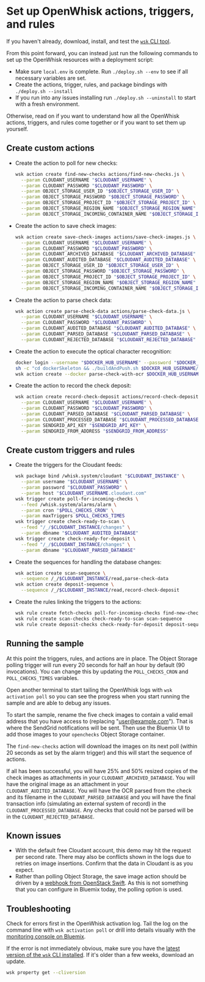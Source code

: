 # Set up OpenWhisk actions, triggers, and rules

If you haven't already, download, install, and test the [`wsk` CLI tool](https://new-console.ng.bluemix.net/openwhisk/cli).

From this point forward, you can instead just run the following commands to set up the OpenWhisk resources with a deployment script:

- Make sure `local.env` is complete. Run `./deploy.sh --env` to see if all necessary variables are set.
- Create the actions, trigger, rules, and package bindings with `./deploy.sh --install`
- If you run into any issues installing run `./deploy.sh --uninstall` to start with a fresh environment.

Otherwise, read on if you want to understand how all the OpenWhisk actions, triggers, and rules come together or if you want to set them up yourself.

## Create custom actions

- Create the action to poll for new checks:

  ```bash
  wsk action create find-new-checks actions/find-new-checks.js \
    --param CLOUDANT_USERNAME "$CLOUDANT_USERNAME" \
    --param CLOUDANT_PASSWORD "$CLOUDANT_PASSWORD" \
    --param OBJECT_STORAGE_USER_ID "$OBJECT_STORAGE_USER_ID" \
    --param OBJECT_STORAGE_PASSWORD "$OBJECT_STORAGE_PASSWORD" \
    --param OBJECT_STORAGE_PROJECT_ID "$OBJECT_STORAGE_PROJECT_ID" \
    --param OBJECT_STORAGE_REGION_NAME "$OBJECT_STORAGE_REGION_NAME" \
    --param OBJECT_STORAGE_INCOMING_CONTAINER_NAME "$OBJECT_STORAGE_INCOMING_CONTAINER_NAME"
  ```

- Create the action to save check images:

  ```bash
  wsk action create save-check-images actions/save-check-images.js \
    --param CLOUDANT_USERNAME "$CLOUDANT_USERNAME" \
    --param CLOUDANT_PASSWORD "$CLOUDANT_PASSWORD" \
    --param CLOUDANT_ARCHIVED_DATABASE "$CLOUDANT_ARCHIVED_DATABASE" \
    --param CLOUDANT_AUDITED_DATABASE "$CLOUDANT_AUDITED_DATABASE" \
    --param OBJECT_STORAGE_USER_ID "$OBJECT_STORAGE_USER_ID" \
    --param OBJECT_STORAGE_PASSWORD "$OBJECT_STORAGE_PASSWORD" \
    --param OBJECT_STORAGE_PROJECT_ID "$OBJECT_STORAGE_PROJECT_ID" \
    --param OBJECT_STORAGE_REGION_NAME "$OBJECT_STORAGE_REGION_NAME" \
    --param OBJECT_STORAGE_INCOMING_CONTAINER_NAME "$OBJECT_STORAGE_INCOMING_CONTAINER_NAME"
  ```

- Create the action to parse check data:

  ```bash
  wsk action create parse-check-data actions/parse-check-data.js \
    --param CLOUDANT_USERNAME "$CLOUDANT_USERNAME" \
    --param CLOUDANT_PASSWORD "$CLOUDANT_PASSWORD" \
    --param CLOUDANT_AUDITED_DATABASE "$CLOUDANT_AUDITED_DATABASE" \
    --param CLOUDANT_PARSED_DATABASE "$CLOUDANT_PARSED_DATABASE" \
    --param CLOUDANT_REJECTED_DATABASE "$CLOUDANT_REJECTED_DATABASE"
  ```

- Create the action to execute the optical character recognition:

  ```bash
  docker login --username "$DOCKER_HUB_USERNAME" --password "$DOCKER_HUB_PASSWORD"
  sh -c "cd dockerSkeleton && ./buildAndPush.sh $DOCKER_HUB_USERNAME/ocr-micr"
  wsk action create --docker parse-check-with-ocr $DOCKER_HUB_USERNAME/ocr-micr
  ```

- Create the action to record the check deposit:

  ```bash
  wsk action create record-check-deposit actions/record-check-deposit.js \
    --param CLOUDANT_USERNAME "$CLOUDANT_USERNAME" \
    --param CLOUDANT_PASSWORD "$CLOUDANT_PASSWORD" \
    --param CLOUDANT_PARSED_DATABASE "$CLOUDANT_PARSED_DATABASE" \
    --param CLOUDANT_PROCESSED_DATABASE "$CLOUDANT_PROCESSED_DATABASE" \
    --param SENDGRID_API_KEY "$SENDGRID_API_KEY" \
    --param SENDGRID_FROM_ADDRESS "$SENDGRID_FROM_ADDRESS"
  ```

## Create custom triggers and rules

- Create the triggers for the Cloudant feeds:

  ```bash
  wsk package bind /whisk.system/cloudant "$CLOUDANT_INSTANCE" \
    --param username "$CLOUDANT_USERNAME" \
    --param password "$CLOUDANT_PASSWORD" \
    --param host "$CLOUDANT_USERNAME.cloudant.com"
  wsk trigger create poll-for-incoming-checks \
    --feed /whisk.system/alarms/alarm \
    --param cron "$POLL_CHECKS_CRON" \
    --param maxTriggers $POLL_CHECKS_TIMES
  wsk trigger create check-ready-to-scan \
    --feed "/_/$CLOUDANT_INSTANCE/changes" \
    --param dbname "$CLOUDANT_AUDITED_DATABASE"
  wsk trigger create check-ready-for-deposit \
    --feed "/_/$CLOUDANT_INSTANCE/changes" \
    --param dbname "$CLOUDANT_PARSED_DATABASE"
  ```

- Create the sequences for handling the database changes:

  ```bash
  wsk action create scan-sequence \
    --sequence /_/$CLOUDANT_INSTANCE/read,parse-check-data
  wsk action create deposit-sequence \
    --sequence /_/$CLOUDANT_INSTANCE/read,record-check-deposit
  ```

- Create the rules linking the triggers to the actions:

  ```bash
  wsk rule create fetch-checks poll-for-incoming-checks find-new-checks
  wsk rule create scan-checks check-ready-to-scan scan-sequence
  wsk rule create deposit-checks check-ready-for-deposit deposit-sequence
  ```


## Running the sample

At this point the triggers, rules, and actions are in place. The Object Storage polling trigger will run every 20 seconds for half an hour by default (90 invocations). You can change this by updating the `POLL_CHECKS_CRON` and `POLL_CHECKS_TIMES` variables.

Open another terminal to start tailing the OpenWhisk logs with `wsk activation poll` so you can see the progress when you start running the sample and are able to debug any issues.

To start the sample, rename the five check images to contain a valid email address that you have access to (replacing "user@example.com"). That is where the SendGrid notifications will be sent. Then use the Bluemix UI to add those images to your `openchecks` Object Storage container.

The `find-new-checks` action will download the images on its next poll (within 20 seconds as set by the alarm trigger) and this will start the sequence of actions.

If all has been successful, you will have 25% and 50% resized copies of the check images as attachments in your `CLOUDANT_ARCHIVED_DATABASE`. You will have the original image as an attachment in your `CLOUDANT_AUDITED_DATABASE`. You will have the OCR parsed from the check and its filename in the `CLOUDANT_PARSED_DATABASE` and you will have the final transaction info (simulating an external system of record) in the `CLOUDANT_PROCESSED_DATABASE`. Any checks that could not be parsed will be in the `CLOUDANT_REJECTED_DATABASE`.

## Known issues

- With the default free Cloudant account, this demo may hit the request per second rate. There may also be conflicts shown in the logs due to retries on image insertions. Confirm that the data in Cloudant is as you expect.
- Rather than polling Object Storage, the save image action should be driven by a [webhook from OpenStack Swift](https://github.com/stmuraka/OpenStackSwift-OpenWhisk). As this is not something that you can configure in Bluemix today, the polling option is used.

## Troubleshooting

Check for errors first in the OpenWhisk activation log. Tail the log on the command line with `wsk activation poll` or drill into details visually with the [monitoring console on Bluemix](https://console.ng.bluemix.net/openwhisk/dashboard).

If the error is not immediately obvious, make sure you have the [latest version of the `wsk` CLI installed](https://console.ng.bluemix.net/openwhisk/learn/cli). If it's older than a few weeks, download an update.

```bash
wsk property get --cliversion
```

